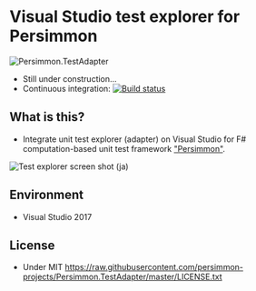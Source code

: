 # Visual Studio test explorer for Persimmon

![Persimmon.TestAdapter](https://raw.githubusercontent.com/persimmon-projects/Persimmon.TestAdapter/master/Images/banner.png)

* Still under construction...
* Continuous integration: [![Build status](https://ci.appveyor.com/api/projects/status/yum3a2eybr7s7ven?svg=true)](https://ci.appveyor.com/project/kekyo/persimmon-visualstudio-testexplorer)

## What is this?

* Integrate unit test explorer (adapter) on Visual Studio for F# computation-based unit test framework ["Persimmon"](http://persimmon-projects.github.io/Persimmon/).

![Test explorer screen shot (ja)](https://raw.githubusercontent.com/persimmon-projects/Persimmon.TestAdapter/master/Images/screenshot_ja.png)

## Environment

* Visual Studio 2017

## License

* Under MIT https://raw.githubusercontent.com/persimmon-projects/Persimmon.TestAdapter/master/LICENSE.txt
